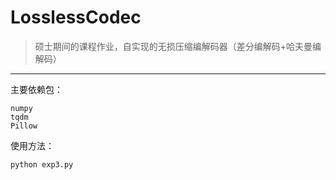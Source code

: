 # LosslessCodec
> 硕士期间的课程作业，自实现的无损压缩编解码器（差分编解码+哈夫曼编解码）  

---
主要依赖包：  
```
numpy
tqdm
Pillow
```
使用方法：
```
python exp3.py
```
